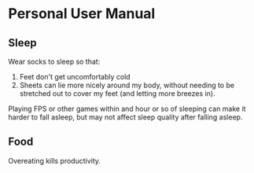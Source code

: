 # Personal User Manual

## Sleep

Wear socks to sleep so that:
1. Feet don't get uncomfortably cold
1. Sheets can lie more nicely around my body, without needing to be stretched
   out to cover my feet (and letting more breezes in).

Playing FPS or other games within and hour or so of sleeping can make it harder
to fall asleep, but may not affect sleep quality after falling asleep.


## Food

Overeating kills productivity.

